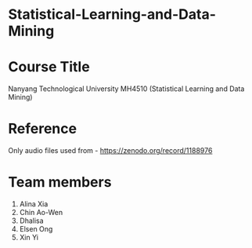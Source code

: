 # Statistical-Learning-and-Data-Mining

# Course Title

Nanyang Technological University
MH4510 (Statistical Learning and Data Mining)

# Reference

Only audio files used from - https://zenodo.org/record/1188976

# Team members

1. Alina Xia
2. Chin Ao-Wen
3. Dhalisa
4. Elsen Ong
5. Xin Yi

